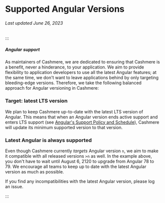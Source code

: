 # Supported Angular Versions

###### Last updated June 26, 2023

:::

##### Angular support

As maintainers of Cashmere, we are dedicated to ensuring that Cashmere is a benefit, never a hinderance, to your application.  We aim to provide flexibility to application developers to use all the latest Angular features; at the same time, we don't want to leave applications behind by only targeting bleeding-edge versions.  Therefore, we take the following balanced approach for Angular versioning in Cashmere:

### Target: latest LTS version

We plan to keep Cashmere up-to-date with the latest LTS version of Angular.  This means that when an Angular version ends active support and enters LTS support (see [Angular's Support Policy and Schedule](https://angular.io/guide/releases#support-policy-and-schedule)), Cashmere will update its minimum supported version to that version.

### Latest Angular is always supported

Even though Cashmere currently _targets_ Angular version `n`, we aim to make it compatible with all released versions `>n` as well.  In the example above, you don't have to wait until August 6, 2120 to upgrade from Angular 78 to 79.  We encourage all teams to keep up to date with the latest Angular version as much as possible.

If you find any incompatibilities with the latest Angular version, please log an issue.

:::
